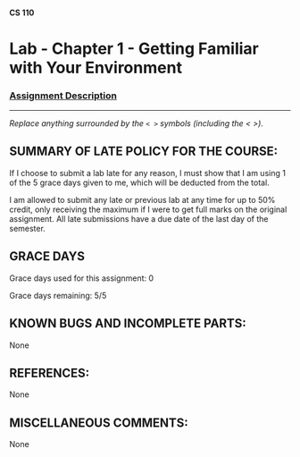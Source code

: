 #### CS 110
# Lab - Chapter 1 - Getting Familiar with Your Environment

### [Assignment Description](https://docs.google.com/document/d/1j0CNd4KglkOGcRWAJZoJ__PEirOluNjHWm0NtmvEVRo/edit?usp=sharing)

***

_Replace anything surrounded by the `< >` symbols (including the < >)._

## SUMMARY OF LATE POLICY FOR THE COURSE:
If I choose to submit a lab late for any reason, I must show that I am using 1 of the 5 grace days given to me, which will be deducted from the total.

I am allowed to submit any late or previous lab at any time for up to  50% credit, only receiving the maximum if I were to get full marks on the original assignment. All late submissions have a due date of the last day of the semester.

## GRACE DAYS
Grace days used for this assignment: 0

Grace days remaining: 5/5

## KNOWN BUGS AND INCOMPLETE PARTS:
None

## REFERENCES:
None

## MISCELLANEOUS COMMENTS:
None
